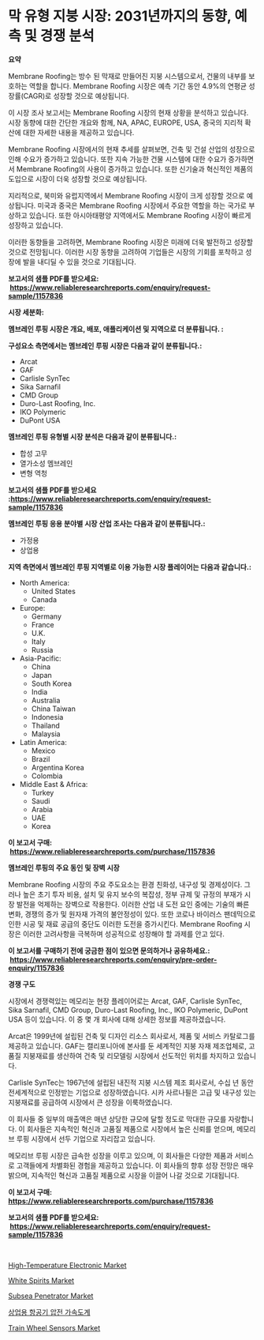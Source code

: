<p><h1>막 유형 지붕 시장: 2031년까지의 동향, 예측 및 경쟁 분석</h1></p><p><strong>요약</strong></p>
<p><p>Membrane Roofing는 방수 된 막재로 만들어진 지붕 시스템으로서, 건물의 내부를 보호하는 역할을 합니다. Membrane Roofing 시장은 예측 기간 동안 4.9%의 연평균 성장률(CAGR)로 성장할 것으로 예상됩니다.</p><p>이 시장 조사 보고서는 Membrane Roofing 시장의 현재 상황을 분석하고 있습니다. 시장 동향에 대한 간단한 개요와 함께, NA, APAC, EUROPE, USA, 중국의 지리적 확산에 대한 자세한 내용을 제공하고 있습니다.</p><p>Membrane Roofing 시장에서의 현재 추세를 살펴보면, 건축 및 건설 산업의 성장으로 인해 수요가 증가하고 있습니다. 또한 지속 가능한 건물 시스템에 대한 수요가 증가하면서 Membrane Roofing의 사용이 증가하고 있습니다. 또한 신기술과 혁신적인 제품의 도입으로 시장이 더욱 성장할 것으로 예상됩니다.</p><p>지리적으로, 북미와 유럽지역에서 Membrane Roofing 시장이 크게 성장할 것으로 예상됩니다. 미국과 중국은 Membrane Roofing 시장에서 주요한 역할을 하는 국가로 부상하고 있습니다. 또한 아시아태평양 지역에서도 Membrane Roofing 시장이 빠르게 성장하고 있습니다.</p><p>이러한 동향들을 고려하면, Membrane Roofing 시장은 미래에 더욱 발전하고 성장할 것으로 전망됩니다. 이러한 시장 동향을 고려하여 기업들은 시장의 기회를 포착하고 성장에 발을 내디딜 수 있을 것으로 기대됩니다.</p></p>
<p><strong>보고서의 샘플 PDF를 받으세요: &nbsp;<a href="https://www.reliableresearchreports.com/enquiry/request-sample/1157836">https://www.reliableresearchreports.com/enquiry/request-sample/1157836</a></strong></p>
<p><strong>시장 세분화:</strong></p>
<p><strong> 멤브레인 루핑 시장은 개요, 배포, 애플리케이션 및 지역으로 더 분류됩니다. :</strong></p>
<p><strong>구성요소 측면에서는 멤브레인 루핑 시장은 다음과 같이 분류됩니다.:</strong></p>
<p><ul><li>Arcat</li><li>GAF</li><li>Carlisle SynTec</li><li>Sika Sarnafil</li><li>CMD Group</li><li>Duro-Last Roofing, Inc.</li><li>IKO Polymeric</li><li>DuPont USA</li></ul></p>
<p><strong> 멤브레인 루핑 유형별 시장 분석은 다음과 같이 분류됩니다.:</strong></p>
<p><ul><li>합성 고무</li><li>열가소성 멤브레인</li><li>변형 역청</li></ul></p>
<p><strong>보고서의 샘플 PDF를 받으세요 :<a href="https://www.reliableresearchreports.com/enquiry/request-sample/1157836">https://www.reliableresearchreports.com/enquiry/request-sample/1157836</a></strong></p>
<p><strong> 멤브레인 루핑 응용 분야별 시장 산업 조사는 다음과 같이 분류됩니다.:</strong></p>
<p><ul><li>가정용</li><li>상업용</li></ul></p>
<p><strong>지역 측면에서 멤브레인 루핑 지역별로 이용 가능한 시장 플레이어는 다음과 같습니다.:</strong></p>
<p><ul>
    <li>
        North America:
        <ul>
            <li>United States</li>
            <li>Canada</li>
        </ul>
    </li>
    <li>
        Europe:
        <ul>
            <li>Germany</li>
            <li>France</li>
            <li>U.K.</li>
            <li>Italy</li>
            <li>Russia</li>
        </ul>
    </li>
    <li>
        Asia-Pacific:
        <ul>
            <li>China</li>
            <li>Japan</li>
            <li>South Korea</li>
            <li>India</li>
            <li>Australia</li>
            <li>China Taiwan</li>
            <li>Indonesia</li>
            <li>Thailand</li>
            <li>Malaysia</li>
        </ul>
    </li>
    <li>
        Latin America:
        <ul>
            <li>Mexico</li>
            <li>Brazil</li>
            <li>Argentina Korea</li>
            <li>Colombia</li>
        </ul>
    </li>
    <li>
        Middle East & Africa:
        <ul>
            <li>Turkey</li>
            <li>Saudi</li>
            <li>Arabia</li>
            <li>UAE</li>
            <li>Korea</li>
        </ul>
    </li>
    </ul></p>
<p><strong>이 보고서 구매: &nbsp;<a href="https://www.reliableresearchreports.com/purchase/1157836">https://www.reliableresearchreports.com/purchase/1157836</a></strong></p>
<p><strong>멤브레인 루핑의 주요 동인 및 장벽 시장</strong></p>
<p><p>Membrane Roofing 시장의 주요 주도요소는 환경 친화성, 내구성 및 경제성이다. 그러나 높은 초기 투자 비용, 설치 및 유지 보수의 복잡성, 정부 규제 및 규정의 부재가 시장 발전을 억제하는 장벽으로 작용한다. 이러한 산업 내 도전 요인 중에는 기술의 빠른 변화, 경쟁의 증가 및 원자재 가격의 불안정성이 있다. 또한 코로나 바이러스 팬데믹으로 인한 시공 및 재료 공급의 중단도 이러한 도전을 증가시킨다. Membrane Roofing 시장은 이러한 고려사항을 극복하며 성공적으로 성장해야 할 과제를 안고 있다.</p></p>
<p><strong>이 보고서를 구매하기 전에 궁금한 점이 있으면 문의하거나 공유하세요.: &nbsp;<a href="https://www.reliableresearchreports.com/enquiry/pre-order-enquiry/1157836">https://www.reliableresearchreports.com/enquiry/pre-order-enquiry/1157836</a></strong></p>
<p><strong>경쟁 구도</strong></p>
<p><p>시장에서 경쟁력있는 메모리눈 현장 플레이어로는 Arcat, GAF, Carlisle SynTec, Sika Sarnafil, CMD Group, Duro-Last Roofing, Inc., IKO Polymeric, DuPont USA 등이 있습니다. 이 중 몇 개 회사에 대해 상세한 정보를 제공하겠습니다.</p><p>Arcat은 1999년에 설립된 건축 및 디자인 리소스 회사로서, 제품 및 서비스 카탈로그를 제공하고 있습니다. GAF는 캘리포니아에 본사를 둔 세계적인 지붕 자재 제조업체로, 고품질 지붕재료를 생산하여 건축 및 리모델링 시장에서 선도적인 위치를 차지하고 있습니다.</p><p>Carlisle SynTec는 1967년에 설립된 내진적 지붕 시스템 제조 회사로서, 수십 년 동안 전세계적으로 인정받는 기업으로 성장하였습니다. 시카 사르나필은 고급 및 내구성 있는 지붕재료를 공급하여 시장에서 큰 성장을 이룩하였습니다.</p><p>이 회사들 중 일부의 매출액은 매년 상당한 규모에 달할 정도로 막대한 규모를 자랑합니다. 이 회사들은 지속적인 혁신과 고품질 제품으로 시장에서 높은 신뢰를 얻으며, 메모리브 루핑 시장에서 선두 기업으로 자리잡고 있습니다.</p><p>메모리브 루핑 시장은 급속한 성장을 이루고 있으며, 이 회사들은 다양한 제품과 서비스로 고객들에게 차별화된 경험을 제공하고 있습니다. 이 회사들의 향후 성장 전망은 매우 밝으며, 지속적인 혁신과 고품질 제품으로 시장을 이끌어 나갈 것으로 기대됩니다.</p></p>
<p><strong>이 보고서 구매: &nbsp; <a href="https://www.reliableresearchreports.com/purchase/1157836">https://www.reliableresearchreports.com/purchase/1157836</a></strong></p>
<p><strong>보고서의 샘플 PDF를 받으세요: &nbsp;<a href="https://www.reliableresearchreports.com/enquiry/request-sample/1157836">https://www.reliableresearchreports.com/enquiry/request-sample/1157836</a></strong><strong></strong></p>
<p>&nbsp;</p>
<p><p><a href="https://florentine-yuzu-f42.notion.site/High-Temperature-Electronic-Market-Analysis-Examines-its-Scope-on-Growth-Opportunities-and-Forecast-6d6701ca837f4b4ab1db253d51184c7d">High-Temperature Electronic Market</a></p><p><a href="https://github.com/PeterParrish5/Market-Research-Report-List-3/blob/main/white-spirits-market.md">White Spirits Market</a></p><p><a href="https://changeable-paste-463.notion.site/Subsea-Penetrator-Market-Share-Market-New-Trends-Analysis-Report-By-Type-By-Application-By-End-u-f0dd524b24fb4705a5b2815ec07de990">Subsea Penetrator Market</a></p><p><a href="https://github.com/trmesnao7959541/Market-Research-Report-List-1/blob/main/6833912190982.md">상업용 항공기 압전 가속도계</a></p><p><a href="https://issuu.com/reportprime-2/docs/train-wheel-sensors-market-size-2030.pptx">Train Wheel Sensors Market</a></p></p>